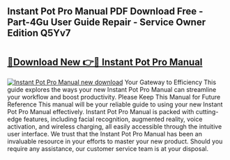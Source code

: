 ## Instant Pot Pro Manual PDF Download Free - Part-4Gu User Guide Repair - Service Owner Edition Q5Yv7

# <h2><a href="http://bc22164.oget.top/?id=Instant+Pot+Pro+Manual">🔗Download New 👉🔴 Instant Pot Pro Manual</a></h2>

[![Instant Pot Pro Manual new download](https://i.imgur.com/5g1atiW.png)](http://bc22164.oget.top/?id=Instant+Pot+Pro+Manual)
Your Gateway to Efficiency This guide explores the ways your new Instant Pot Pro Manual can streamline your workflow and boost productivity. Please Keep This Manual for Future Reference This manual will be your reliable guide to using your new Instant Pot Pro Manual effectively. Instant Pot Pro Manual is packed with cutting-edge features, including facial recognition, augmented reality, voice activation, and wireless charging, all easily accessible through the intuitive user interface. We trust that the Instant Pot Pro Manual has been an invaluable resource in your efforts to master your new product. Should you require any assistance, our customer service team is at your disposal.
